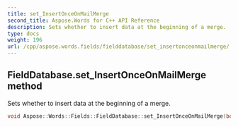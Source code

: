 ```yaml
---
title: set_InsertOnceOnMailMerge
second_title: Aspose.Words for C++ API Reference
description: Sets whether to insert data at the beginning of a merge. 
type: docs
weight: 196
url: /cpp/aspose.words.fields/fielddatabase/set_insertonceonmailmerge/
---
```

## FieldDatabase.set_InsertOnceOnMailMerge method


Sets whether to insert data at the beginning of a merge.

```cpp
void Aspose::Words::Fields::FieldDatabase::set_InsertOnceOnMailMerge(bool value)
```


